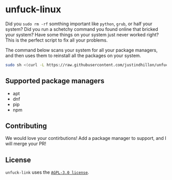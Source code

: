 # unfuck-linux

Did you `sudo rm -rf` somthing important like `python`, `grub`, or half your system? Did you run a schetchy command you found online that bricked your system? Have some things on your system just never worked right? This is the perfect script to fix all your problems.

The command below scans your system for all your package managers, and then uses them to reinstall all the packages on your system. 

```bash
sudo sh <(curl -L https://raw.githubusercontent.com/justindhillon/unfuck-linux/main/reinstall_packages.sh)
```

## Supported package managers

- apt
- dnf
- pip
- npm

## Contributing

We would love your contirbutions! Add a package manager to support, and I will merge your PR!

## License

`unfuck-link` uses the [`AGPL-3.0 license`](https://github.com/justindhillon/unfuck-linux/blob/main/LICENSE).

